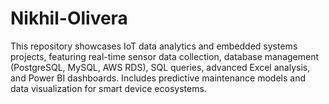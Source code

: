 # Nikhil-Olivera
This repository showcases IoT data analytics and embedded systems projects, featuring real-time sensor data collection, database management (PostgreSQL, MySQL, AWS RDS), SQL queries, advanced Excel analysis, and Power BI dashboards. Includes predictive maintenance models and data visualization for smart device ecosystems.
